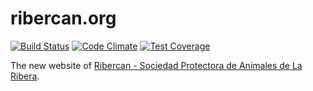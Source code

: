 ribercan.org
============

[![Build Status](https://travis-ci.org/vibaiher/ribercan.org.svg)](https://travis-ci.org/vibaiher/ribercan.org)
[![Code Climate](https://codeclimate.com/github/vibaiher/ribercan.org/badges/gpa.svg)](https://codeclimate.com/github/vibaiher/ribercan.org)
[![Test Coverage](https://codeclimate.com/github/vibaiher/ribercan.org/badges/coverage.svg)](https://codeclimate.com/github/vibaiher/ribercan.org/coverage)

The new website of [Ribercan - Sociedad Protectora de Animales de La Ribera](http://www.ribercan.org).
